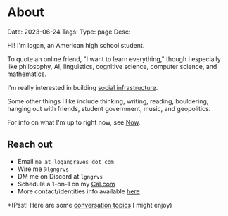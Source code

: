 # About
Date: 2023-06-24
Tags: 
Type: page
Desc:

Hi! I'm logan, an American high school student.

To quote an online friend, "I want to learn everything," though I especially like philosophy, AI, linguistics, cognitive science, computer science, and mathematics. 

I'm really interested in building [social infrastructure](https://logangraves.com/social-infrastructure).

Some other things I like include thinking, writing, reading, bouldering, hanging out with friends, student government, music, and geopolitics.

For info on what I'm up to right now, see [Now](https://logangraves.com/now).

## Reach out
- Email `me at logangraves dot com`
- Wire me `@lgngrvs`
- DM me on Discord at `lgngrvs`
- Schedule a 1-on-1 on my [Cal.com](https://cal.com/logangraves)
- More contact/identities info available [here](https://logangraves.com/identities)

*(Psst! Here are some [conversation topics](https://logangraves.com/conversation-topics) I might enjoy)
